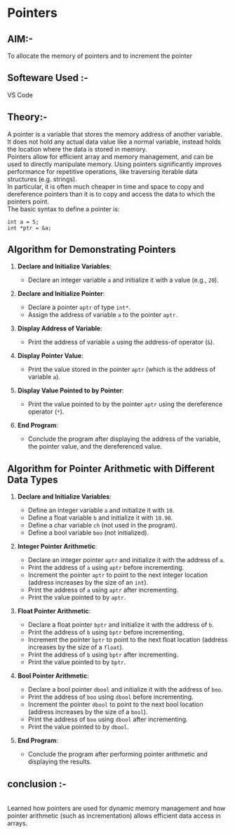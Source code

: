 # Pointers

## AIM:-<br>
To allocate the memory of pointers and to increment the pointer <br>

## Softeware Used :- <br> 
VS Code <br> 

## Theory:- <br>
A pointer is a variable that stores the memory address of another variable. <br>
It does not hold any actual data value like a normal variable, instead holds the location where the data is stored in memory.<br>
Pointers allow for efficient array and memory management, and can be used to directly manipulate memory. Using pointers significantly improves performance for repetitive operations, like traversing iterable data structures (e.g. strings).<br>
In particular, it is often much cheaper in time and space to copy and dereference pointers than it is to copy and access the data to which the pointers point.<br>
The basic syntax to define a pointer is:<br>
```
int a = 5;
int *ptr = &a;
```
## Algorithm for Demonstrating Pointers

1. **Declare and Initialize Variables**:
   - Declare an integer variable `a` and initialize it with a value (e.g., `20`).

2. **Declare and Initialize Pointer**:
   - Declare a pointer `aptr` of type `int*`.
   - Assign the address of variable `a` to the pointer `aptr`.

3. **Display Address of Variable**:
   - Print the address of variable `a` using the address-of operator (`&`).

4. **Display Pointer Value**:
   - Print the value stored in the pointer `aptr` (which is the address of variable `a`).

5. **Display Value Pointed to by Pointer**:
   - Print the value pointed to by the pointer `aptr` using the dereference operator (`*`).

6. **End Program**:
   - Conclude the program after displaying the address of the variable, the pointer value, and the dereferenced value.

## Algorithm for Pointer Arithmetic with Different Data Types

1. **Declare and Initialize Variables**:
   - Define an integer variable `a` and initialize it with `10`.
   - Define a float variable `b` and initialize it with `10.90`.
   - Define a char variable `ch` (not used in the program).
   - Define a bool variable `boo` (not initialized).

2. **Integer Pointer Arithmetic**:
   - Declare an integer pointer `aptr` and initialize it with the address of `a`.
   - Print the address of `a` using `aptr` before incrementing.
   - Increment the pointer `aptr` to point to the next integer location (address increases by the size of an `int`).
   - Print the address of `a` using `aptr` after incrementing.
   - Print the value pointed to by `aptr`.

3. **Float Pointer Arithmetic**:
   - Declare a float pointer `bptr` and initialize it with the address of `b`.
   - Print the address of `b` using `bptr` before incrementing.
   - Increment the pointer `bptr` to point to the next float location (address increases by the size of a `float`).
   - Print the address of `b` using `bptr` after incrementing.
   - Print the value pointed to by `bptr`.

4. **Bool Pointer Arithmetic**:
   - Declare a bool pointer `dbool` and initialize it with the address of `boo`.
   - Print the address of `boo` using `dbool` before incrementing.
   - Increment the pointer `dbool` to point to the next bool location (address increases by the size of a `bool`).
   - Print the address of `boo` using `dbool` after incrementing.
   - Print the value pointed to by `dbool`.

5. **End Program**:
   - Conclude the program after performing pointer arithmetic and displaying the results.

## conclusion :-
<br>
Learned how pointers are used for dynamic memory management and how pointer arithmetic (such as incrementation) allows efficient data access in arrays.
